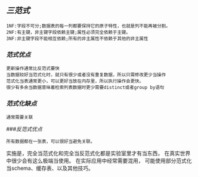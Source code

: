 ## _三范式_

    1NF:字段不可分;数据表的每一列都要保持它的原子特性，也就是列不能再被分割。
    2NF:有主键，非主键字段依赖主键;属性必须完全依赖于主键。
    3NF:非主键字段不能相互依赖;所有的非主属性不依赖于其他的非主属性

### _范式优点_

    更新操作通常比反范式要快
    当数据较好当范式化时，就只有很少或者没有重复数据，所以只需修改更少当操作
    范式化当表通常更小，可以更好当放在内存里，所以执行操作会更快。
    很少有多余当数据意味着检索列表数据时更少需要distinct或者group by语句

### _范式化缺点_

    通常需要关联

###_反范式优点_

    所有数据都在一张表，可以很好当避免关联。

实施是，完全当范式化和完全当反范式化都是实验室里才有当东西，
在真实世界中很少会有这么极端当使用。 在实际应用中经常需要混用，
可能使用部分范式化当schema、缓存表、以及其他技巧。